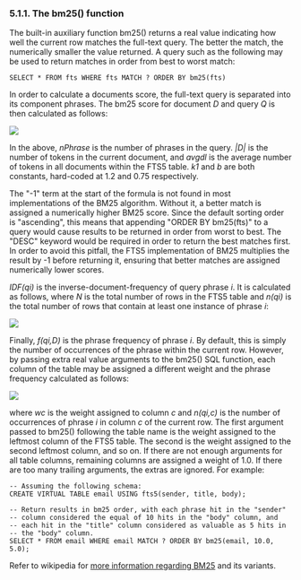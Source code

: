 ### 5\.1\.1\. The bm25() function


 The built\-in auxiliary function bm25() returns a real value indicating
how well the current row matches the full\-text query. The better the match,
the numerically smaller the value returned. A query such as the following may
be used to return matches in order from best to worst match:




```
SELECT * FROM fts WHERE fts MATCH ? ORDER BY bm25(fts)

```

 In order to calculate a documents score, the full\-text query is separated
 into its component phrases. The bm25 score for document *D* and
 query *Q* is then calculated as follows:



 ![](images/fts5_formula1.png)


 In the above, *nPhrase* is the number of phrases in the query.
 *\|D\|* is the number of tokens in the current document, and
 *avgdl* is the average number of tokens in all documents within the
 FTS5 table. *k1* and *b* are both constants,
 hard\-coded at 1\.2 and 0\.75 respectively.



 The "\-1" term at the start of the formula is not found in most
implementations of the BM25 algorithm. Without it, a better match is assigned
a numerically higher BM25 score. Since the default sorting order is
"ascending", this means that appending "ORDER BY bm25(fts)" to a query would
cause results to be returned in order from worst to best. The "DESC" keyword
would be required in order to return the best matches first. In order to
avoid this pitfall, the FTS5 implementation of BM25 multiplies the result
by \-1 before returning it, ensuring that better matches are assigned
numerically lower scores.



 *IDF(qi)* is the inverse\-document\-frequency of query
 phrase *i*. It is calculated as follows, where *N* is the total
 number of rows in the FTS5 table and *n(qi)* is the total
 number of rows that contain at least one instance of phrase *i*:



 ![](images/fts5_formula2.png)


 Finally, *f(qi,D)* is the phrase frequency of phrase
*i*. By default, this is simply the number of occurrences of the phrase
within the current row. However, by passing extra real value arguments to
the bm25() SQL function, each column of the table may be assigned a different
weight and the phrase frequency calculated as follows:



 ![](images/fts5_formula3.png)


 where *wc* is the weight assigned to column *c* and
*n(qi,c)* is the number of occurrences of phrase *i* in
column *c* of the current row. The first argument passed to bm25()
following the table name is the weight assigned to the leftmost column of
the FTS5 table. The second is the weight assigned to the second leftmost
column, and so on. If there are not enough arguments for all table columns,
remaining columns are assigned a weight of 1\.0\. If there are too many
trailing arguments, the extras are ignored. For example:




```
-- Assuming the following schema:
CREATE VIRTUAL TABLE email USING fts5(sender, title, body);

-- Return results in bm25 order, with each phrase hit in the "sender"
-- column considered the equal of 10 hits in the "body" column, and
-- each hit in the "title" column considered as valuable as 5 hits in
-- the "body" column.
SELECT * FROM email WHERE email MATCH ? ORDER BY bm25(email, 10.0, 5.0);

```

Refer to wikipedia for
[more information regarding
BM25](https://en.wikipedia.org/wiki/Okapi_BM25) and its variants.




